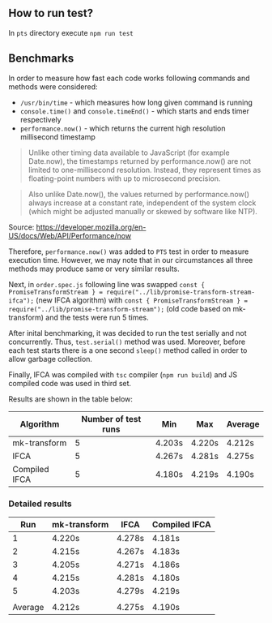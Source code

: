 ## How to run test?

In `pts` directory execute `npm run test`

## Benchmarks

In order to measure how fast each code works following commands and methods were considered:

-   `/usr/bin/time` - which measures how long given command is running
-   `console.time()` and `console.timeEnd()` - which starts and ends timer respectively
-   `performance.now()` - which returns the current high resolution millisecond timestamp

> Unlike other timing data available to JavaScript (for example Date.now), the timestamps returned by performance.now() are not limited to one-millisecond resolution. Instead, they represent times as floating-point numbers with up to microsecond precision.

> Also unlike Date.now(), the values returned by performance.now() always increase at a constant rate, independent of the system clock (which might be adjusted manually or skewed by software like NTP).

Source: https://developer.mozilla.org/en-US/docs/Web/API/Performance/now

Therefore, `performance.now()` was added to `PTS` test in order to measure execution time. However, we may note that in our circumstances all three methods may produce same or very similar results.

Next, in `order.spec.js` following line was swapped `const { PromiseTransformStream } = require("../lib/promise-transform-stream-ifca");` (new IFCA algorithm) with `const { PromiseTransformStream } = require("../lib/promise-transform-stream");` (old code based on mk-transform) and the tests were run 5 times.

After inital benchmarking, it was decided to run the test serially and not concurrently. Thus, `test.serial()` method was used. Moreover, before each test starts there is a one second `sleep()` method called in order to allow garbage collection.

Finally, IFCA was compiled with `tsc` compiler (`npm run build`) and JS compiled code was used in third set.

Results are shown in the table below:

| Algorithm     | Number of test runs | Min    | Max    | Average |
| ------------- | ------------------- | ------ | ------ | ------- |
| mk-transform  | 5                   | 4.203s | 4.220s | 4.212s  |
| IFCA          | 5                   | 4.267s | 4.281s | 4.275s  |
| Compiled IFCA | 5                   | 4.180s | 4.219s | 4.190s  |

### Detailed results

| Run     | mk-transform | IFCA   | Compiled IFCA |
| ------- | ------------ | ------ | ------------- |
| 1       | 4.220s       | 4.278s | 4.181s        |
| 2       | 4.215s       | 4.267s | 4.183s        |
| 3       | 4.205s       | 4.271s | 4.186s        |
| 4       | 4.215s       | 4.281s | 4.180s        |
| 5       | 4.203s       | 4.279s | 4.219s        |
|         |              |        |               |
| Average | 4.212s       | 4.275s | 4.190s        |
